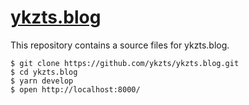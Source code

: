 # [ykzts.blog](https://ykzts.blog/)

This repository contains a source files for ykzts.blog.

```console
$ git clone https://github.com/ykzts/ykzts.blog.git
$ cd ykzts.blog
$ yarn develop
$ open http://localhost:8000/
```
